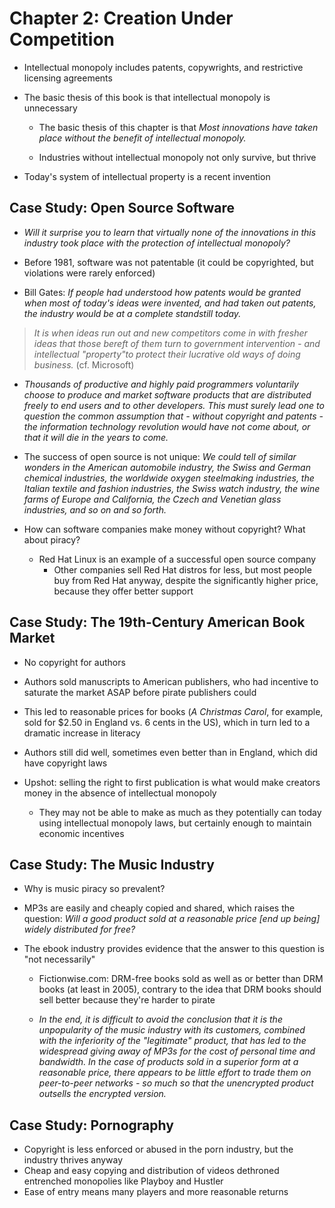 # Chapter 2: Creation Under Competition


* Intellectual monopoly includes patents, copywrights, and restrictive licensing agreements

* The basic thesis of this book is that intellectual monopoly is unnecessary

    * The basic thesis of this chapter is that *Most innovations have taken place without the benefit of intellectual monopoly.*

    * Industries without intellectual monopoly not only survive, but thrive

* Today's system of intellectual property is a recent invention

## Case Study: Open Source Software

* *Will it surprise you to learn that virtually none of the innovations in this industry took place with the protection of intellectual monopoly?*

* Before 1981, software was not patentable (it could be copyrighted, but violations were rarely enforced)

* Bill Gates: *If people had understood how patents would be granted when most of today's ideas were invented, and had taken out patents, the industry would be at a complete standstill today.*

> *It is when ideas run out and new competitors come in with fresher ideas that those bereft of them turn to government intervention - and intellectual "property"to protect their lucrative old ways of doing business.* (cf. Microsoft)

* *Thousands of productive and highly paid programmers voluntarily choose to produce and market software products that are distributed freely to end users and to other developers. This must surely lead one to question the common assumption that - without copyright and patents - the information technology revolution would have not come about, or that it will die in the years to come.*

* The success of open source is not unique: *We could tell of similar wonders in the American automobile industry, the Swiss and German chemical industries, the worldwide oxygen steelmaking industries, the Italian textile and fashion industries, the Swiss watch industry, the wine farms of Europe and California, the Czech and Venetian glass industries, and so on and so forth.*

* How can software companies make money without copyright? What about piracy?
    * Red Hat Linux is an example of a successful open source company
        * Other companies sell Red Hat distros for less, but most people buy from Red Hat anyway, despite the significantly higher price, because they offer better support

## Case Study: The 19th-Century American Book Market

* No copyright for authors

* Authors sold manuscripts to American publishers, who had  incentive to saturate the market ASAP before pirate publishers could

* This led to reasonable prices for books (*A Christmas Carol*, for example, sold for $2.50 in England vs. 6 cents in the US), which in turn led to a dramatic increase in literacy

* Authors still did well, sometimes even better than in England, which did have copyright laws

* Upshot: selling the right to first publication is what would make creators money in the absence of intellectual monopoly

    * They may not be able to make as much as they potentially can today using intellectual monopoly laws, but certainly enough to maintain economic incentives

## Case Study: The Music Industry

* Why is music piracy so prevalent?

* MP3s are easily and cheaply copied and shared, which raises the question: *Will a good product sold at a reasonable price [end up being] widely distributed for free?*

* The ebook industry provides evidence that the answer to this question is "not necessarily"

    * Fictionwise.com: DRM-free books sold as well as or better than DRM books (at least in 2005), contrary to the idea that DRM books should sell better because they're harder to pirate

    * *In the end, it is difficult to avoid the conclusion that it is the unpopularity of the music industry with its customers, combined with the inferiority of the "legitimate" product, that has led to the widespread giving away of MP3s for the cost of personal time and bandwidth. In the case of products sold in a superior form at a reasonable price, there appears to be little effort to trade them on peer-to-peer networks - so much so that the unencrypted product outsells the encrypted version.*

## Case Study: Pornography

* Copyright is less enforced or abused in the porn industry, but the industry thrives anyway
* Cheap and easy copying and distribution of videos dethroned entrenched monopolies like Playboy and Hustler
* Ease of entry means many players and more reasonable returns